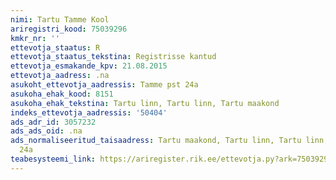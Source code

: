 ```yaml
---
nimi: Tartu Tamme Kool
ariregistri_kood: 75039296
kmkr_nr: ''
ettevotja_staatus: R
ettevotja_staatus_tekstina: Registrisse kantud
ettevotja_esmakande_kpv: 21.08.2015
ettevotja_aadress: .na
asukoht_ettevotja_aadressis: Tamme pst 24a
asukoha_ehak_kood: 8151
asukoha_ehak_tekstina: Tartu linn, Tartu linn, Tartu maakond
indeks_ettevotja_aadressis: '50404'
ads_adr_id: 3057232
ads_ads_oid: .na
ads_normaliseeritud_taisaadress: Tartu maakond, Tartu linn, Tartu linn, Tamme pst
  24a
teabesysteemi_link: https://ariregister.rik.ee/ettevotja.py?ark=75039296&ref=rekvisiidid
---
```


